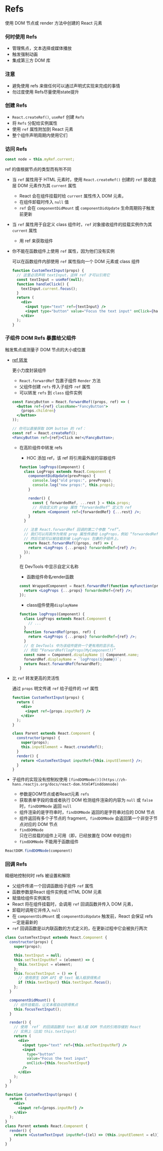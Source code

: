 # Refs

使用 DOM 节点或 render 方法中创建的 React 元素

### 何时使用 Refs

- 管理焦点，文本选择或媒体播放
- 触发强制动画
- 集成第三方 DOM 库

### 注意

- 避免使用 refs 来做任何可以通过声明式实现来完成的事情
- 勿过度使用 Refs尽量使用state提升

### **创建 Refs**

- `React.createRef()`, `useRef` 创建 `Refs`
- 将 `Refs` 分配给实例属性
- 使用 `ref` 属性附加到 React 元素
- 整个组件声明周期内使用它们

### **访问 Refs**

```jsx
const node = this.myRef.current;
```

ref 的值根据节点的类型而有所不同

- 当 `ref` 属性用于 HTML 元素时，使用 `React.createRef()` 创建的 `ref` 接收底层 DOM 元素作为其 `current` 属性
    - React 会在组件挂载时给 `current` 属性传入 DOM 元素，
    - 在组件卸载时传入 `null` 值
    - `ref` 会在 `componentDidMount` 或 `componentDidUpdate` 生命周期钩子触发前更新
- 当 `ref` 属性用于自定义 class 组件时，`ref` 对象接收组件的挂载实例作为其 `current` 属性
    - 用 ref 来获取组件
- 你不能在函数组件上使用 `ref` 属性，因为他们没有实例
    
    可以在函数组件内部使用 `ref` 属性指向一个 DOM 元素或 class 组件
    
    ```jsx
    function CustomTextInput(props) {
      // 这里必须声明 textInput，这样 ref 才可以引用它
      const textInput = useRef(null);
      function handleClick() {
        textInput.current.focus();
      }
      return (
        <div>
          <input type="text" ref={textInput} />
          <input type="button" value="Focus the text input" onClick={handleClick} />
        </div>
      );
    }
    ```
    

### **子组件 DOM Refs 暴露给父组件**

触发焦点或测量子 DOM 节点的大小或位置

- [ref 转发](https://zh-hans.reactjs.org/docs/forwarding-refs.html)
    
    更小力度封装组件
    
    - `React.forwardRef` 包裹子组件 `Render` 方法
    - 父组件创建 `refs` 传入子组件 `ref` 属性
    - 可以转发 `refs` 到 `class` 组件实例
    
    ```jsx
    const FancyButton = React.forwardRef((props, ref) => (
      <button ref={ref} className="FancyButton">
        {props.children}
      </button>
    ));
    
    // 你可以直接获取 DOM button 的 ref：
    const ref = React.createRef();
    <FancyButton ref={ref}>Click me!</FancyButton>;
    ```
    
    - 在高阶组件中转发 refs
        - HOC 添加 ref，该 ref 将引用最外层的容器组件
        
        ```jsx
        function logProps(Component) {
          class LogProps extends React.Component {
            componentDidUpdate(prevProps) {
              console.log("old props:", prevProps);
              console.log("new props:", this.props);
            }
        
            render() {
              const { forwardedRef, ...rest } = this.props;
              // 将自定义的 prop 属性 “forwardedRef” 定义为 ref
              return <Component ref={forwardedRef} {...rest} />;
            }
          }
        
          // 注意 React.forwardRef 回调的第二个参数 “ref”。
          // 我们可以将其作为常规 prop 属性传递给 LogProps，例如 “forwardedRef”
          // 然后它就可以被挂载到被 LogProps 包裹的子组件上。
          return React.forwardRef((props, ref) => {
            return <LogProps {...props} forwardedRef={ref} />;
          });
        }
        ```
        
        在 DevTools 中显示自定义名称
        
        - 函数组件命名render函数
        
        ```jsx
        const WrappedComponent = React.forwardRef(function myFunction(props, ref) {
          return <LogProps {...props} forwardedRef={ref} />;
        });
        ```
        
        - class组件使用`displayName`
        
        ```jsx
        function logProps(Component) {
          class LogProps extends React.Component {
            // ...
          }
          function forwardRef(props, ref) {
            return <LogProps {...props} forwardedRef={ref} />;
          }
          // 在 DevTools 中为该组件提供一个更有用的显示名。
          // 例如 “ForwardRef(logProps(MyComponent))”
          const name = Component.displayName || Component.name;
          forwardRef.displayName = `logProps(${name})`;
          return React.forwardRef(forwardRef);
        }
        ```
        
- 比 `ref` 转发更高的灵活性
    
    通过 `props` 明文传递 `ref` 给子组件的 `ref` 属性
    
    ```jsx
    function CustomTextInput(props) {
      return (
        <div>
          <input ref={props.inputRef} />
        </div>
      );
    }
    
    class Parent extends React.Component {
      constructor(props) {
        super(props);
        this.inputElement = React.createRef();
      }
      render() {
        return <CustomTextInput inputRef={this.inputElement} />;
      }
    }
    ```
    
- 子组件的实现没有控制权使用 `[findDOMNode()](https://zh-hans.reactjs.org/docs/react-dom.html#finddomnode)`
    - 参数是DOM节点或者React元素 `refs`
    - 获取表单字段的值或者执行 DOM 检测组件渲染的内容为 `null` 或 `false` 时，`findDOMNode` 返回 `null`
    - 组件渲染的是字符串时，`findDOMNode` 返回的是字符串对应的 DOM 节点
    - 组件返回有多个子节点的 fragment，`findDOMNode` 会返回第一个非空子节点对应的 DOM 节点
    - `findDOMNode` 只在已挂载的组件上可用（即，已经放置在 DOM 中的组件）
    - `findDOMNode` 不能用于函数组件

```jsx
ReactDOM.findDOMNode(component)
```

### 回调 Refs

精细地控制何时 refs 被设置和解除

- 父组件传递一个回调函数给子组件 `ref` 属性
- 函数参数是React 组件实例或 HTML DOM 元素
- 赋值给组件实例属性
- React 将在组件挂载时，会调用 `ref` 回调函数并传入 DOM 元素，
- 卸载时调用它并传入 `null`
- 在 `componentDidMount` 或 `componentDidUpdate` 触发前，React 会保证 refs 一定是最新的
- `ref` 回调函数是以内联函数的方式定义的，在更新过程中它会被执行两次

```jsx
class CustomTextInput extends React.Component {
  constructor(props) {
    super(props);

    this.textInput = null;
    this.setTextInputRef = (element) => {
      this.textInput = element;
    };
    this.focusTextInput = () => {
      // 使用原生 DOM API 使 text 输入框获得焦点
      if (this.textInput) this.textInput.focus();
    };
  }

  componentDidMount() {
    // 组件挂载后，让文本框自动获得焦点
    this.focusTextInput();
  }

  render() {
    // 使用 `ref` 的回调函数将 text 输入框 DOM 节点的引用存储到 React
    // 实例上（比如 this.textInput）
    return (
      <div>
        <input type="text" ref={this.setTextInputRef} />
        <input
          type="button"
          value="Focus the text input"
          onClick={this.focusTextInput}
        />
      </div>
    );
  }
}
```

```jsx
function CustomTextInput(props) {
  return (
    <div>
      <input ref={props.inputRef} />
    </div>
  );
}
class Parent extends React.Component {
  render() {
    return <CustomTextInput inputRef={(el) => (this.inputElement = el)} />;
  }
}
```